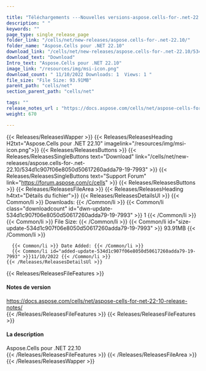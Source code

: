 ```yaml
---

title: "Téléchargements ---Nouvelles versions-aspose.cells-for-.net-22.10"
description: " "
keywords: ""
page_type: single_release_page
folder_link: "/cells/net/new-releases/aspose.cells-for-.net-22.10/"
folder_name: "Aspose.Cells pour .NET 22.10"
download_link: "/cells/net/new-releases/aspose.cells-for-.net-22.10/534d1c907f06e8050d50617260adda79-19-7993"
download_text: "Download"
Intro_text: "Aspose.Cells pour .NET 22.10"
image_link: "/resources/img/msi-icon.png"
download_count: " 11/10/2022 Downloads: 1  Views: 1 "
file_size: "File Size: 93.91MB"
parent_path: "cells/net"
section_parent_path: "cells/net"

tags: ""
release_notes_url : "https://docs.aspose.com/cells/net/aspose-cells-for-net-22-10-release-notes/"
weight: 670

---
```


{{< Releases/ReleasesWapper >}}
  {{< Releases/ReleasesHeading H2txt="Aspose.Cells pour .NET 22.10" imagelink="/resources/img/msi-icon.png">}}
  {{< Releases/ReleasesButtons >}}
    {{< Releases/ReleasesSingleButtons text="Download" link="/cells/net/new-releases/aspose.cells-for-.net-22.10/534d1c907f06e8050d50617260adda79-19-7993" >}}
    {{< Releases/ReleasesSingleButtons text="Support Forum" link="https://forum.aspose.com/c/cells" >}}
  {{< Releases/ReleasesButtons >}}
  {{< Releases/ReleasesFileArea >}}
    {{< Releases/ReleasesHeading h4txt="Détails du fichier">}}
    {{< Releases/ReleasesDetailsUl >}}
      {{< Common/li >}} Downloads: {{< /Common/li >}}
      {{< Common/li class="downloadcount" id="dwn-update-534d1c907f06e8050d50617260adda79-19-7993" >}} 1 {{< /Common/li >}}
      {{< Common/li >}} File Size: {{< /Common/li >}}
      {{< Common/li id="size-update-534d1c907f06e8050d50617260adda79-19-7993" >}} 93.91MB {{< /Common/li >}}

      {{< Common/li >}} Date Added: {{< /Common/li >}}
      {{< Common/li id="added-update-534d1c907f06e8050d50617260adda79-19-7993" >}}11/10/2022 {{< /Common/li >}}
    {{< /Releases/ReleasesDetailsUl >}}

  {{< Releases/ReleasesFileFeatures >}}
      <h4>Notes de version</h4><div> <a href='https://docs.aspose.com/cells/net/aspose-cells-for-net-22-10-release-notes/'>https://docs.aspose.com/cells/net/aspose-cells-for-net-22-10-release-notes/</a></div>
  {{< /Releases/ReleasesFileFeatures >}}
  {{< Releases/ReleasesFileFeatures >}}
      <h4>La description</h4><div class="HTMLDescription"> Aspose.Cells pour .NET 22.10</div>
  {{< /Releases/ReleasesFileFeatures >}}
 {{< /Releases/ReleasesFileArea >}}
{{< /Releases/ReleasesWapper >}}



